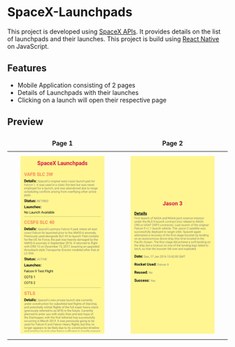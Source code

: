 # SpaceX-Launchpads

This project is developed using [SpaceX APIs](https://github.com/r-spacex/SpaceX-API/tree/master/docs). It provides details on the list of launchpads and their launches. This project is build using [React Native](https://reactnative.dev/) on JavaScript.

## Features

- Mobile Application consisting of 2 pages
- Details of Launchpads with their launches
- Clicking on a launch will open their respective page

## Preview

|               **Page 1**                |               **Page 2**                |
| :-------------------------------------: | :-------------------------------------: |
| <img src="assets/page1.jpg" width=200 > | <img src="assets/page2.jpg" width=200 > |

<style>
  td, th, tr {
    border: none !important;
    padding: 10px 30px !important;
  }
</style>
